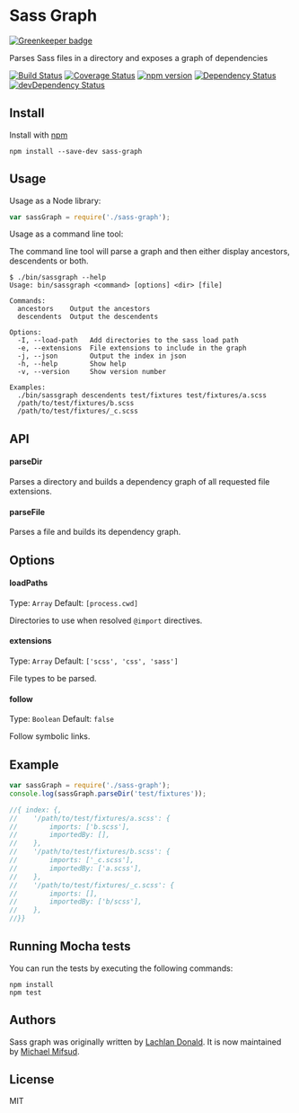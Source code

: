 # Sass Graph

[![Greenkeeper badge](https://badges.greenkeeper.io/xzyfer/sass-graph.svg)](https://greenkeeper.io/)

Parses Sass files in a directory and exposes a graph of dependencies

[![Build Status](https://travis-ci.org/xzyfer/sass-graph.svg?branch=master)](https://travis-ci.org/xzyfer/sass-graph)
[![Coverage Status](https://coveralls.io/repos/github/xzyfer/sass-graph/badge.svg?branch=master)](https://coveralls.io/github/xzyfer/sass-graph?branch=master)
[![npm version](https://badge.fury.io/js/sass-graph.svg)](http://badge.fury.io/js/sass-graph)
[![Dependency Status](https://david-dm.org/xzyfer/sass-graph.svg?theme=shields.io)](https://david-dm.org/xzyfer/sass-graph)
[![devDependency Status](https://david-dm.org/xzyfer/sass-graph/dev-status.svg?theme=shields.io)](https://david-dm.org/xzyfer/sass-graph#info=devDependencies)

## Install

Install with [npm](https://npmjs.org/package/sass-graph)

```
npm install --save-dev sass-graph
```

## Usage

Usage as a Node library:

```js
var sassGraph = require('./sass-graph');
```

Usage as a command line tool:

The command line tool will parse a graph and then either display ancestors, descendents or both.

```
$ ./bin/sassgraph --help
Usage: bin/sassgraph <command> [options] <dir> [file]

Commands:
  ancestors    Output the ancestors
  descendents  Output the descendents

Options:
  -I, --load-path   Add directories to the sass load path
  -e, --extensions  File extensions to include in the graph
  -j, --json        Output the index in json
  -h, --help        Show help
  -v, --version     Show version number

Examples:
  ./bin/sassgraph descendents test/fixtures test/fixtures/a.scss
  /path/to/test/fixtures/b.scss
  /path/to/test/fixtures/_c.scss
```

## API

#### parseDir

Parses a directory and builds a dependency graph of all requested file extensions.

#### parseFile

Parses a file and builds its dependency graph.

## Options

#### loadPaths

Type: `Array`
Default: `[process.cwd]`

Directories to use when resolved `@import` directives.

#### extensions

Type: `Array`
Default: `['scss', 'css', 'sass']`

File types to be parsed.

#### follow

Type: `Boolean`
Default: `false`

Follow symbolic links.

## Example

```js
var sassGraph = require('./sass-graph');
console.log(sassGraph.parseDir('test/fixtures'));

//{ index: {,
//    '/path/to/test/fixtures/a.scss': {
//        imports: ['b.scss'],
//        importedBy: [],
//    },
//    '/path/to/test/fixtures/b.scss': {
//        imports: ['_c.scss'],
//        importedBy: ['a.scss'],
//    },
//    '/path/to/test/fixtures/_c.scss': {
//        imports: [],
//        importedBy: ['b/scss'],
//    },
//}}
```

## Running Mocha tests

You can run the tests by executing the following commands:

```
npm install
npm test
```

## Authors

Sass graph was originally written by [Lachlan Donald](http://lachlan.me).
It is now maintained by [Michael Mifsud](http://twitter.com/xzyfer).

## License

MIT
